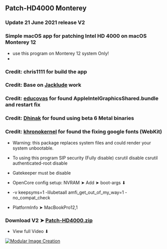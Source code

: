 ## Patch-HD4000 Monterey 

### Update 21 June 2021 release V2

### Simple macOS app for patching Intel HD 4000 on macOS Monterey 12
- use this program on Monterey 12 system Only!
- 
### Credit: chris1111 for build the app
### Credit: Base on [Jacklude](https://github.com/jacklukem) work
### Credit: [educovas](https://github.com/educovas) for found AppleIntelGraphicsShared.bundle and restart fix
### Credit: [Dhinak](https://github.com/DhinakG) for found using beta 6 Metal binaries
### Credit: [khronokernel](https://github.com/khronokernel) for found the fixing google fonts (WebKit)

- Warning: this package replaces system files and could render your system unbootable.

- To using this program SIP security (Fully disable) csrutil disable csrutil authenticated-root disable 
- Gatekeeper must be disable

- OpenCore config setup: NVRAM ➤ Add ➤ boot-args ⬇︎
- -v keepsyms=1 -lilubetaall amfi_get_out_of_my_way=1 -no_compat_check
- PlatformInfo ➤ MacBookPro12,1

### Download V2 ➤ [Patch-HD4000.zip](https://github.com/chris1111/Patch-HD4000-Monterey/releases/tag/V2)

- View full Video ⬇︎

[![Modular Image Creation](https://user-images.githubusercontent.com/6248794/118173318-6a820080-b3fb-11eb-9ba5-203165fb6f26.png)](https://youtu.be/JnMh_icnYpw)
 

